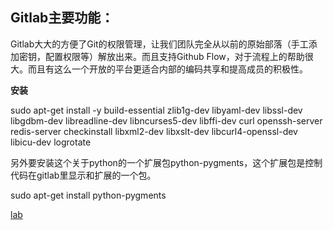 
## Gitlab主要功能： ##

 
Gitlab大大的方便了Git的权限管理，让我们团队完全从以前的原始部落（手工添加密钥，配置权限等）解放出来。而且支持Github Flow，对于流程上的帮助很大。而且有这么一个开放的平台更适合内部的编码共享和提高成员的积极性。

**安装**

sudo apt-get install -y build-essential zlib1g-dev libyaml-dev libssl-dev libgdbm-dev libreadline-dev libncurses5-dev libffi-dev curl openssh-server redis-server checkinstall libxml2-dev libxslt-dev libcurl4-openssl-dev libicu-dev logrotate

另外要安装这个关于python的一个扩展包python-pygments，这个扩展包是控制代码在gitlab里显示和扩展的一个包。

sudo apt-get install python-pygments


[lab](http://blog.db89.org/ubuntu12-04-code-management-platform-to-build-gitlab/) 

